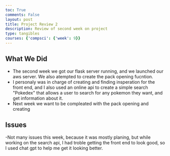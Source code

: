 ```yaml
---
toc: True
comments: False
layout: post
title: Project Review 2
description: Review of second week on project
type: tangibles
courses: {'compsci': {'week': 9}}
---
```


## What We Did

- The second week we got our flask server running, and we launched our aws server. We also atempted to create the pack opening fucntion. 
- I personaly was in charge of creating and finding insperation for the front end, and I also used an online api to create a simple search "Pokedex" that allows a user to search for any pokemon they want, and get information about it.
- Next week we want to be compleated with the pack opening and creating 
## Issues

-Not many issues this week, because it was mostly planing, but while working on the search api, I had troble getting the front end to look good, so I used chat gpt to help me get it looking better.